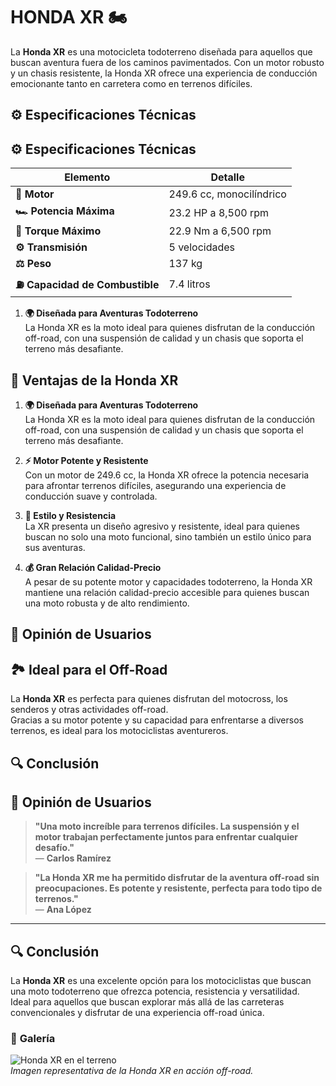 # **HONDA XR** 🏍️

La **Honda XR** es una motocicleta todoterreno diseñada para aquellos que buscan aventura fuera de los caminos pavimentados. Con un motor robusto y un chasis resistente, la Honda XR ofrece una experiencia de conducción emocionante tanto en carretera como en terrenos difíciles.

## ⚙️ **Especificaciones Técnicas**

## ⚙️ **Especificaciones Técnicas**

| **Elemento**                    | **Detalle**              |
| ------------------------------- | ------------------------ |
| **🔧 Motor**                    | 249.6 cc, monocilíndrico |
| **🏎️ Potencia Máxima**          | 23.2 HP a 8,500 rpm      |
| **🔄 Torque Máximo**            | 22.9 Nm a 6,500 rpm      |
| **⚙️ Transmisión**              | 5 velocidades            |
| **⚖️ Peso**                     | 137 kg                   |
| **⛽ Capacidad de Combustible** | 7.4 litros               |

1. **🌍 Diseñada para Aventuras Todoterreno**  
   La Honda XR es la moto ideal para quienes disfrutan de la conducción off-road, con una suspensión de calidad y un chasis que soporta el terreno más desafiante.

## 🌟 **Ventajas de la Honda XR**

1. **🌍 Diseñada para Aventuras Todoterreno**  
   La Honda XR es la moto ideal para quienes disfrutan de la conducción off-road, con una suspensión de calidad y un chasis que soporta el terreno más desafiante.

2. **⚡ Motor Potente y Resistente**  
   Con un motor de 249.6 cc, la Honda XR ofrece la potencia necesaria para afrontar terrenos difíciles, asegurando una experiencia de conducción suave y controlada.

3. **🎨 Estilo y Resistencia**  
   La XR presenta un diseño agresivo y resistente, ideal para quienes buscan no solo una moto funcional, sino también un estilo único para sus aventuras.

4. **💰 Gran Relación Calidad-Precio**  
   A pesar de su potente motor y capacidades todoterreno, la Honda XR mantiene una relación calidad-precio accesible para quienes buscan una moto robusta y de alto rendimiento.

## 💬 **Opinión de Usuarios**

## 🏞️ **Ideal para el Off-Road**

La **Honda XR** es perfecta para quienes disfrutan del motocross, los senderos y otras actividades off-road.  
Gracias a su motor potente y su capacidad para enfrentarse a diversos terrenos, es ideal para los motociclistas aventureros.

## 🔍 **Conclusión**

## 💬 **Opinión de Usuarios**

> **"Una moto increíble para terrenos difíciles. La suspensión y el motor trabajan perfectamente juntos para enfrentar cualquier desafío."**  
> — **Carlos Ramírez**

> **"La Honda XR me ha permitido disfrutar de la aventura off-road sin preocupaciones. Es potente y resistente, perfecta para todo tipo de terrenos."**  
> — **Ana López**

---

## 🔍 **Conclusión**

La **Honda XR** es una excelente opción para los motociclistas que buscan una moto todoterreno que ofrezca potencia, resistencia y versatilidad.  
Ideal para aquellos que buscan explorar más allá de las carreteras convencionales y disfrutar de una experiencia off-road única.

### 📸 **Galería**

![Honda XR en el terreno](https://lamoto.com.ar/wp-content/uploads/2022/06/on-off-contra-Honda-XR150-Haojue-NK150-accion-tierra.jpg)  
_Imagen representativa de la Honda XR en acción off-road._
